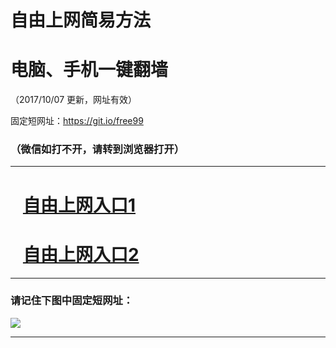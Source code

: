 ﻿# 自由上网简易方法

# 电脑、手机一键翻墙

（2017/10/07 更新，网址有效）

固定短网址：https://git.io/free99

### （微信如打不开，请转到浏览器打开）


***





# &nbsp;&nbsp; <a href="http://ft671625202.fwq-tz-1001.info/fwqtz01.html?t=100700110873 " target="_blank">自由上网入口1</a>
# &nbsp;&nbsp; <a href="http://ft104058833.fwq-tz-1002.info/fwqtz02.html?t=100700128732 " target="_blank">自由上网入口2</a>
***

### 请记住下图中固定短网址：

<img src="https://s3-us-west-2.amazonaws.com/fwq-1001/yjfq-20170905okok.png" /> 


***

